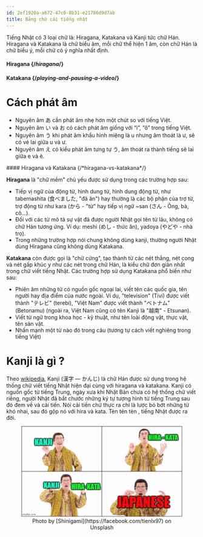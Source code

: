```yaml
---
id: 2ef1920a-a672-47c0-8b31-e21786d9d7ab
title: Bảng chữ cái tiếng nhật
---
```


<Intro>

Tiếng Nhật có 3 loại chữ là: Hiragana, Katakana và Kanji tức chữ Hán.
Hiragana và Katakana là chữ biểu âm, mỗi chữ thể hiện 1 âm, còn chữ Hán là chữ biểu ý, mỗi chữ có ý nghĩa nhất định.

</Intro>

<Recipes showNavigate={false} showChallangeDescription={false} titleText="Alphabet">

#### Hiragana {/*hiragana*/}

<JapaneseLetters />

<Solution />

#### Katakana {/*playing-and-pausing-a-video*/}

<JapaneseLetters type="kata" />

<Solution />

</Recipes>

# Cách phát âm

- Nguyên âm <Kanji>あ</Kanji> cần phát âm nhẹ hơn một chút so với tiếng Việt.
- Nguyên âm <Kanji>い</Kanji> và <Kanji>お</Kanji> có cách phát âm giống với “i”, “ô” trong tiếng Việt.
- Nguyên âm <Kanji>う</Kanji> khi phát âm khẩu hình miệng là u nhưng âm thoát là ư, sẽ có vẻ lai giữa u và ư.
- Nguyên âm <Kanji>え</Kanji> có kiểu phát âm tưng tự <Kanji>う</Kanji>, âm thoát ra thành tiếng sẽ lai giữa e và ê.

<DeepDive>
#### Hiragana và Katakana {/*hiragana-vs-katakana*/}

**Hiragana** là "chữ mềm" chủ yếu được sử dụng trong các trường hợp sau:

- Tiếp vị ngữ của động từ, hình dung từ, hình dung động từ, như tabemashita (食べました, "đã ăn") hay thường là các bộ phận của trợ từ, trợ động từ như kara (から - "từ" hay tiếp vị ngữ ~san (さん - Ông, bà, cô...).
- Đối với các từ mô tả sự vật đã được người Nhật gọi tên từ lâu, không có chữ Hán tương ứng. Ví dụ: meshi (めし - thức ăn), yadoya (やどや - nhà trọ).
- Trong những trường hợp nói chung không dùng kanji, thường người Nhật dùng Hiragana cũng không dùng Katakana.

**Katakana** còn được gọi là "chữ cứng", tạo thành từ các nét thẳng, nét cong và nét gấp khúc y như các nét trong chữ Hán, là kiểu chữ đơn giản nhất trong chữ viết tiếng Nhật. Các trường hợp sử dụng Katakana phổ biến như sau:

- Phiên âm những từ có nguồn gốc ngoại lai, viết tên các quốc gia, tên người hay địa điểm của nước ngoài. Ví dụ, "television" (Tivi) được viết thành "テレビ" (terebi),  "Việt Nam" được viết thành "ベトナム" (Betonamu) (ngoài ra, Việt Nam cũng có tên Kanji là "越南" - Etsunan).
- Viết từ ngữ trong khoa học - kỹ thuật, như tên loài động vật, thực vật, tên sản vật.
- Nhấn mạnh một từ nào đó trong câu (tương tự cách viết nghiêng trong tiếng Việt)
</DeepDive>

# Kanji là gì ?

Theo [wikipedia](https://vi.wikipedia.org/wiki/Kanji), Kanji (漢字 — かんじ) là chữ Hán được sử dụng trong hệ thống chữ viết tiếng Nhật hiện đại cùng với hiragana và katakana. Kanji có nguồn gốc từ tiếng Trung, ngày xưa khi Nhật Bản chưa có hệ thống chữ viết riêng, người Nhật đã bắt chước những ký tự tượng hình từ tiếng Trung sau đó đem về và cải tiến. Nói cải tiến chứ thực ra chỉ là lược bỏ bớt những từ khó nhai, sau đó gộp nó với hira và kata. Tèn tén tèn , tiếng Nhật được ra đời.

<figure>
<img src="https://raw.githubusercontent.com/tienlx97/mimikyu-content/main/content/japan/japanese-letters/kanji_meme.webp" style={{margin: '0 auto'}} />
  <figcaption align="center">Photo by [Shinigami](https://facebook.com/tienlx97) on Unsplash</figcaption>
</figure>